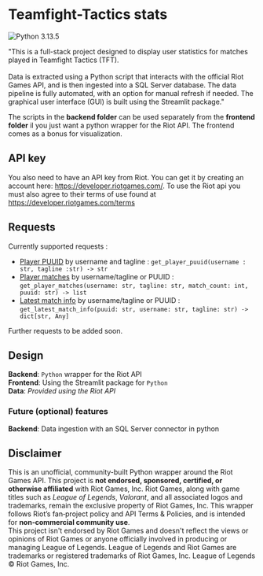 # Teamfight-Tactics stats

![Python 3.13.5](https://img.shields.io/badge/python-3.13.5-blue.svg)

"This is a full-stack project designed to display user statistics for matches played in Teamfight Tactics (TFT).<br />
<br />
Data is extracted using a Python script that interacts with the official Riot Games API, and is then ingested into a SQL Server database.
The data pipeline is fully automated, with an option for manual refresh if needed.
The graphical user interface (GUI) is built using the Streamlit package." <br />

The scripts in the **backend folder** can be used separately from the **frontend folder** il you just want a python wrapper for the Riot API. The frontend comes as a bonus for visualization. 

## API key
You also need to have an API key from Riot. You can get it by creating an account here: <https://developer.riotgames.com/>.
To use the Riot api you must also agree to their terms of use found at https://developer.riotgames.com/terms

## Requests
Currently supported requests :
- <ins>Player PUUID</ins> by username and tagline : `get_player_puuid(username : str, tagline :str) -> str`
- <ins>Player matches</ins> by username/tagline or PUUID : `get_player_matches(username: str, tagline: str, match_count: int, puuid: str) -> list`
- <ins>Latest match info</ins> by username/tagline or PUUID : `get_latest_match_info(puuid: str, username: str, tagline: str) -> dict[str, Any]`

Further requests to be added soon.
## Design

**Backend**: `Python` wrapper for the Riot API <br />
**Frontend**: Using the Streamlit package for `Python` <br />
**Data**: _Provided using the Riot API_

### Future (optional) features
**Backend**: Data ingestion with an SQL Server connector in python

## Disclaimer
This is an unofficial, community-built Python wrapper around the Riot Games API. This project is **not endorsed, sponsored, certified, or otherwise affiliated** with Riot Games, Inc.
Riot Games, along with game titles such as *League of Legends*, *Valorant*, and all associated logos and trademarks, remain the exclusive property of Riot Games, Inc. This wrapper follows Riot’s fan‑project policy and API Terms & Policies, and is intended for **non‑commercial community use**.
<br />
This project isn't endorsed by Riot Games and doesn't reflect the views or opinions of Riot Games or anyone officially involved in producing or managing League of Legends. League of Legends and Riot Games are trademarks or registered trademarks of Riot Games, Inc. League of Legends © Riot Games, Inc.
